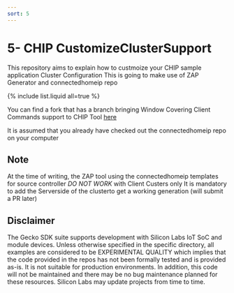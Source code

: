 ```yaml
---
sort: 5
---
```


# 5- CHIP CustomizeClusterSupport
This repository aims to explain how to custmoize your CHIP sample application Cluster Configuration 
This is going to make use of ZAP Generator and connectedhomeip repo

{% include list.liquid all=true %}

You can find a fork that has a branch bringing Window Covering Client Commands support to CHIP Tool [here](https://github.com/brian-silabs/connectedhomeip)

It is assumed that you already have checked out the connectedhomeip repo on your computer

## Note ##
At the time of writing, the ZAP tool using the connectedhomeip templates for source controller *DO NOT WORK* with Client Custers only
It is mandatory to add the Serverside of the clusterto get a working generation (will submit a PR later)


## Disclaimer ##

The Gecko SDK suite supports development with Silicon Labs IoT SoC and module devices. Unless otherwise specified in the specific directory, all examples are considered to be EXPERIMENTAL QUALITY which implies that the code provided in the repos has not been formally tested and is provided as-is.  It is not suitable for production environments.  In addition, this code will not be maintained and there may be no bug maintenance planned for these resources. Silicon Labs may update projects from time to time.
